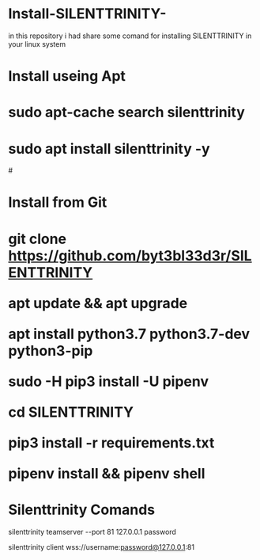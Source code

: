 # Install-SILENTTRINITY-
in this repository i had share some comand for installing SILENTTRINITY in your linux system

# <h1>Install useing Apt <h1>
# sudo apt-cache search silenttrinity    
  
  # sudo apt install silenttrinity -y
  
  
  
 #<h1>Install from Git<h1>
  
git clone https://github.com/byt3bl33d3r/SILENTTRINITY

apt update && apt upgrade  

apt install python3.7 python3.7-dev python3-pip

sudo -H pip3 install -U pipenv

cd SILENTTRINITY  

pip3 install -r requirements.txt

pipenv install && pipenv shell 
  
  
  
# Silenttrinity Comands
  
  silenttrinity teamserver --port 81 127.0.0.1 password

  silenttrinity client wss://username:password@127.0.0.1:81     
  
